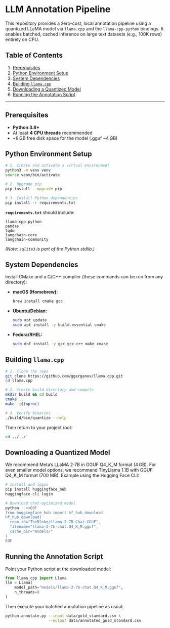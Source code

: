 # LLM Annotation Pipeline

This repository provides a zero-cost, local annotation pipeline using a quantized LLaMA model via `llama.cpp` and the `llama-cpp-python` bindings. It enables batched, cached inference on large text datasets (e.g., 100K rows) entirely on CPU.

## Table of Contents

1. [Prerequisites](#prerequisites)
2. [Python Environment Setup](#python-environment-setup)
3. [System Dependencies](#system-dependencies)
4. [Building `llama.cpp`](#building-llama-cpp)
5. [Downloading a Quantized Model](#downloading-a-quantized-model)
6. [Running the Annotation Script](#running-the-annotation-script)

---

## Prerequisites

* **Python 3.8+**
* At least **4 CPU threads** recommended
* \~8 GB free disk space for the model (.gguf \~4 GB)

## Python Environment Setup

```bash
# 1. Create and activate a virtual environment
python3 -m venv venv
source venv/bin/activate

# 2. Upgrade pip
pip install --upgrade pip

# 3. Install Python dependencies
pip install -r requirements.txt
```

**`requirements.txt`** should include:

```
llama-cpp-python
pandas
tqdm
langchain-core
langchain-community
```

*(Note: `sqlite3` is part of the Python stdlib.)*

## System Dependencies

Install CMake and a C/C++ compiler (these commands can be run from any directory):

* **macOS (Homebrew):**

  ```bash
  brew install cmake gcc
  ```

* **Ubuntu/Debian:**

  ```bash
  sudo apt update
  sudo apt install -y build-essential cmake
  ```

* **Fedora/RHEL:**

  ```bash
  sudo dnf install -y gcc gcc-c++ make cmake
  ```

## Building `llama.cpp`

```bash
# 1. Clone the repo
git clone https://github.com/ggerganov/llama.cpp.git
cd llama.cpp

# 2. Create build directory and compile
mkdir build && cd build
cmake ..
make -j$(nproc)

# 3. Verify binaries
./build/bin/quantize --help
```

Then return to your project root:

```bash
cd ../../
```

## Downloading a Quantized Model

We recommend Meta’s LLaMA 2‑7B in GGUF Q4\_K\_M format (4 GB). For even smaller model options, we recommend TinyLlama 1.1B with GGUF Q4\_K\_M format (700 MB). Example using the Hugging Face CLI:

```bash
# Install and login
pip install huggingface_hub
huggingface-cli login

# Download chat-optimized model
python - <<EOF
from huggingface_hub import hf_hub_download
hf_hub_download(
  repo_id="TheBloke/Llama-2-7B-Chat-GGUF",
  filename="llama-2-7b-chat.Q4_K_M.gguf",
  cache_dir="models/"
)
EOF
```

## Running the Annotation Script

Point your Python script at the downloaded model:

```python
from llama_cpp import Llama
llm = Llama(
    model_path="models/llama-2-7b-chat.Q4_K_M.gguf",
    n_threads=8
)
```

Then execute your batched annotation pipeline as usual:

```bash
python annotate.py --input data/gold_standard.csv \
                   --output data/annotated_gold_standard.csv
```
